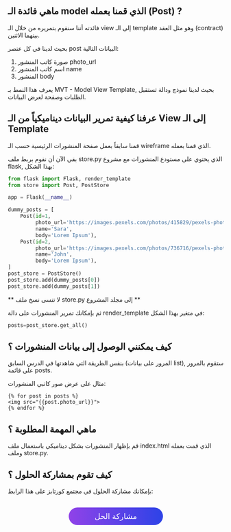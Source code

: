## ماهي فائدة الـ model الذي قمنا بعمله (Post) ?

فائدته أننا سنقوم بتمريره من خلال الـ view إلى الـ template وهو مثل العقد (contract) بينهما الاثنين.

بحيث لدينا في كل عنصر post البيانات التالية:

1. صورة كاتب المنشور photo_url
2. اسم كاتب المنشور name
3. المنشور body

يعرف هذا النمط بـ MVT - Model View Template, بحيث لدينا نموذج ودالة تستقبل الطلبات وصفحة لعرض البيانات.

## عرفنا كيفية تمرير البيانات ديناميكياً من الـ View إلى الـ Template

قمنا سابقاً بعمل صفحة المنشورات الرئيسية حسب الـ wireframe الذي قمنا بعمله.

بقي الآن أن نقوم بربط ملف store.py الذي يحتوي على مستودع المنشورات مع مشروع flask, بهذا الشكل:

```python
from flask import Flask, render_template
from store import Post, PostStore

app = Flask(__name__)

dummy_posts = [
    Post(id=1,
         photo_url='https://images.pexels.com/photos/415829/pexels-photo-415829.jpeg?auto=compress&cs=tinysrgb&dpr=2&h=50&w=50', 
         name='Sara', 
         body='Lorem Ipsum'),
    Post(id=2,
         photo_url='https://images.pexels.com/photos/736716/pexels-photo-736716.jpeg?auto=compress&cs=tinysrgb&dpr=1&h=100&w=100', 
         name='John', 
         body='Lorem Ipsum'),
]
post_store = PostStore()
post_store.add(dummy_posts[0])
post_store.add(dummy_posts[1])
```

** لا تنسى نسخ ملف store.py إلى مجلد المشروع **

ثم بإمكانك تمرير المنشورات على دالة render_template في متغير بهذا الشكل:

```python
posts=post_store.get_all()
```

## كيف يمكنني الوصول إلى بيانات المنشورات ؟

بنفس الطريقة التي شاهدتها في الدرس السابق (المرور على بيانات list), ستقوم بالمرور على قائمة posts.

مثال على عرض صور كاتبي المنشورات:

```
{% for post in posts %}
<img src="{{post.photo_url}}">
{% endfor %}
```


## ماهي المهمة المطلوبة ؟

قم بإظهار المنشورات بشكل ديناميكي باستعمال ملف index.html الذي قمت بعمله وملف store.py.

## كيف تقوم بمشاركة الحلول ؟

بإمكانك مشاركة الحلول في مجتمع كورتابز على هذا الرابط:

<a href="https://forums.coretabs.net/t/مشاركة-حلول-تجنب-النسخ-واللصق-باسخدام-الدوال/1159" style="display: block; width: 200px; background-color: #5355e8; background-image:linear-gradient(to left, #2d43e7, #9042e8); color:#fff; padding: 10px; margin: 30px auto; border-radius:100px; text-decoration: none; font-size: 18px; text-align: center;">مشاركة الحل</a>